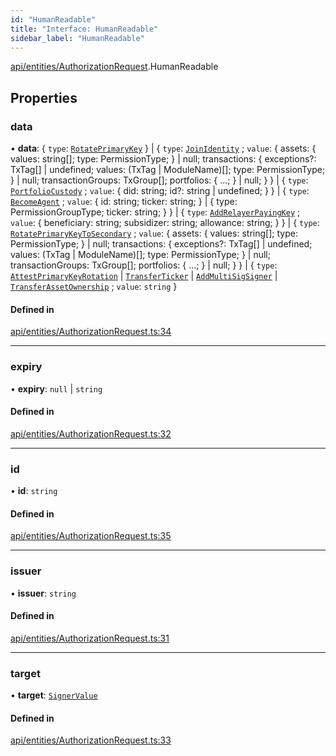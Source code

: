 ```yaml
---
id: "HumanReadable"
title: "Interface: HumanReadable"
sidebar_label: "HumanReadable"
---
```


[api/entities/AuthorizationRequest](../../../../../modules/API/Entities/AuthorizationRequest/AuthorizationRequest.md).HumanReadable

## Properties

### data

• **data**: { `type`: [`RotatePrimaryKey`](../../../../../enums/Types/AuthorizationType/AuthorizationType.md#rotateprimarykey)  } \| { `type`: [`JoinIdentity`](../../../../../enums/Types/AuthorizationType/AuthorizationType.md#joinidentity) ; `value`: { assets: { values: string[]; type: PermissionType; } \| null; transactions: { exceptions?: TxTag[] \| undefined; values: (TxTag \| ModuleName)[]; type: PermissionType; } \| null; transactionGroups: TxGroup[]; portfolios: { ...; } \| null; }  } \| { `type`: [`PortfolioCustody`](../../../../../enums/Types/AuthorizationType/AuthorizationType.md#portfoliocustody) ; `value`: { did: string; id?: string \| undefined; }  } \| { `type`: [`BecomeAgent`](../../../../../enums/Types/AuthorizationType/AuthorizationType.md#becomeagent) ; `value`: { id: string; ticker: string; } \| { type: PermissionGroupType; ticker: string; }  } \| { `type`: [`AddRelayerPayingKey`](../../../../../enums/Types/AuthorizationType/AuthorizationType.md#addrelayerpayingkey) ; `value`: { beneficiary: string; subsidizer: string; allowance: string; }  } \| { `type`: [`RotatePrimaryKeyToSecondary`](../../../../../enums/Types/AuthorizationType/AuthorizationType.md#rotateprimarykeytosecondary) ; `value`: { assets: { values: string[]; type: PermissionType; } \| null; transactions: { exceptions?: TxTag[] \| undefined; values: (TxTag \| ModuleName)[]; type: PermissionType; } \| null; transactionGroups: TxGroup[]; portfolios: { ...; } \| null; }  } \| { `type`: [`AttestPrimaryKeyRotation`](../../../../../enums/Types/AuthorizationType/AuthorizationType.md#attestprimarykeyrotation) \| [`TransferTicker`](../../../../../enums/Types/AuthorizationType/AuthorizationType.md#transferticker) \| [`AddMultiSigSigner`](../../../../../enums/Types/AuthorizationType/AuthorizationType.md#addmultisigsigner) \| [`TransferAssetOwnership`](../../../../../enums/Types/AuthorizationType/AuthorizationType.md#transferassetownership) ; `value`: `string`  }

#### Defined in

[api/entities/AuthorizationRequest.ts:34](https://github.com/PolymeshAssociation/polymesh-sdk/blob/15be87e8/src/api/entities/AuthorizationRequest.ts#L34)

___

### expiry

• **expiry**: ``null`` \| `string`

#### Defined in

[api/entities/AuthorizationRequest.ts:32](https://github.com/PolymeshAssociation/polymesh-sdk/blob/15be87e8/src/api/entities/AuthorizationRequest.ts#L32)

___

### id

• **id**: `string`

#### Defined in

[api/entities/AuthorizationRequest.ts:35](https://github.com/PolymeshAssociation/polymesh-sdk/blob/15be87e8/src/api/entities/AuthorizationRequest.ts#L35)

___

### issuer

• **issuer**: `string`

#### Defined in

[api/entities/AuthorizationRequest.ts:31](https://github.com/PolymeshAssociation/polymesh-sdk/blob/15be87e8/src/api/entities/AuthorizationRequest.ts#L31)

___

### target

• **target**: [`SignerValue`](../../../../Types/SignerValue/SignerValue.md)

#### Defined in

[api/entities/AuthorizationRequest.ts:33](https://github.com/PolymeshAssociation/polymesh-sdk/blob/15be87e8/src/api/entities/AuthorizationRequest.ts#L33)
